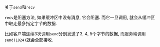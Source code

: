 关于`send`和`recv`

`recv`是阻塞方法, 如果缓冲区中没有消息, 它会阻塞. 而它一旦调用, 就会从缓冲区中取走最多指定字节的数据.

比如客户端连续3次调用`send`分别发送了3, 4, 5个字节的数据, 而服务端调用`send(1024)`就会全部接收.